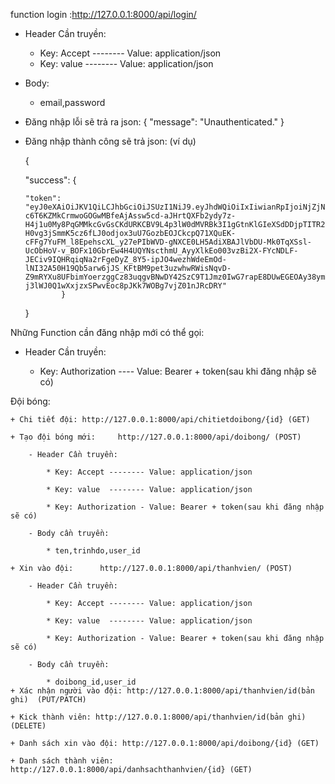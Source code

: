 function login :http://127.0.0.1:8000/api/login/
  + Header Cần truyền:
    - Key: Accept -------- Value: application/json
    - Key: value  -------- Value: application/json
  + Body:
  	- email,password
  + Đăng nhập lỗi sẽ trả ra json: 
    {
        "message": "Unauthenticated."
    }
  + Đăng nhập thành công sẽ trả json: (ví dụ)
	
    {
		
    "success": {
		
        "token":        "eyJ0eXAiOiJKV1QiLCJhbGciOiJSUzI1NiJ9.eyJhdWQiOiIxIiwianRpIjoiNjZjN2Q5MmUxZDMxODdjNDQ3YzVjZDI2YjJhMzc1Njg5NThhNTU4Mjc4ZjUyOTFlNDllMzFiMTQ0NWYyZmE0MWUzZjEwMmIyNDYwYmY4MGIiLCJpYXQiOjE1ODYzMzEyMjAsIm5iZiI6MTU4NjMzMTIyMCwiZXhwIjoxNjE3ODY3MjIwLCJzdWIiOiIxNiIsInNjb3BlcyI6W119.NTXCnTzcbPATJqIHYPqWHVKpbRQVJqFA8CRDstMZ6coB4PLpk456fT3vTTn7v0LBB53pSdjVP9y9GKi0XZ5_CmQoz2zBxrX0LNwm28c1GPcc73G-c6T6KZMkCrmwoGOGwMBfeAjAssw5cd-aJHrtQXFb2ydy7z-H4j1u0My8PqGMMkcGvGsCKdURKCBV9L4p3lW0dMVRBk3I1gGtnKlGIeXSdDDjpTITR2VfpZSedioJsmjgAGhM69eIrfiC9pFKUcrGqCgbYvjfB-H0vg3jSmmK5cz6fLJ0odjox3uU7GozbEOJCkcpQ71XQuEK-cFFg7YuFM_l8EpehscXL_y27ePIbWVD-gNXCE0LH5AdiXBAJlVbDU-Mk0TqXSsl-UcObHoV-v_BOFx10GbrEw4H4UQYNscthmU_AyyXlkEo003vzBi2X-FYcNDLF-JECiv9IQHRqiqNa2rFgeDyZ_8Y5-ipJO4wezhWdeEmOd-lNI32A50H19Qb5arw6jJS_KFtBM9pet3uzwhwRWisNqvD-Z9mRYXu8UFbimYoerzggCz83uqgvBNwDY42SzC9T1Jmz0IwG7rapE8DUwEGEOAy38ymYJgbcZhqRz4rD8Nt5BMTbgDwVXuY4UjbiPIh4u-j3lWJ0Q1wXxjzxSPwvEoc8pJKk7WOBg7vjZ01nJRcDRY"
				}
    }
		
Những Function cần đăng nhập mới có thể gọi:

  + Header Cần truyền: 
	
    - Key: Authorization    ----  Value: Bearer + token(sau khi đăng nhập sẽ có)
		
Đội bóng:

	+ Chi tiết đội: http://127.0.0.1:8000/api/chitietdoibong/{id} (GET)
	
	+ Tạo đội bóng mới: 	http://127.0.0.1:8000/api/doibong/ (POST)
	
		- Header Cần truyền:
		
		    * Key: Accept -------- Value: application/json
				
		    * Key: value  -------- Value: application/json
				
		    * Key: Authorization - Value: Bearer + token(sau khi đăng nhập sẽ có)
				
		- Body cần truyền: 
		
		    * ten,trinhdo,user_id 
				
	+ Xin vào đội: 		http://127.0.0.1:8000/api/thanhvien/ (POST)
	
		- Header Cần truyền:
		
		    * Key: Accept -------- Value: application/json
				
		    * Key: value  -------- Value: application/json
				
		    * Key: Authorization - Value: Bearer + token(sau khi đăng nhập sẽ có)
				
		- Body cần truyền: 
		
		    * doibong_id,user_id
	+ Xác nhận người vào đội: http://127.0.0.1:8000/api/thanhvien/id(bản ghi)  (PUT/PATCH)
	
	+ Kick thành viên: http://127.0.0.1:8000/api/thanhvien/id(bản ghi)  (DELETE)
	
	+ Danh sách xin vào đội: http://127.0.0.1:8000/api/doibong/{id} (GET)
	
	+ Danh sách thành viên: http://127.0.0.1:8000/api/danhsachthanhvien/{id} (GET)

